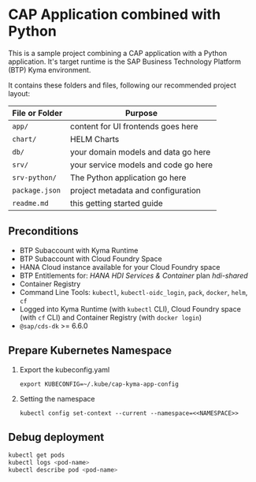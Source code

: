 # CAP Application combined with Python

This is a sample project combining a CAP application with a Python application. It's target runtime is the SAP Business Technology Platform (BTP) Kyma environment.

It contains these folders and files, following our recommended project layout:

| File or Folder | Purpose                              |
| -------------- | ------------------------------------ |
| `app/`         | content for UI frontends goes here   |
| `chart/`       | HELM Charts                          |
| `db/`          | your domain models and data go here  |
| `srv/`         | your service models and code go here |
| `srv-python/`  | The Python application go here       |
| `package.json` | project metadata and configuration   |
| `readme.md`    | this getting started guide           |

## Preconditions

- BTP Subaccount with Kyma Runtime
- BTP Subaccount with Cloud Foundry Space
- HANA Cloud instance available for your Cloud Foundry space
- BTP Entitlements for: _HANA HDI Services & Container_ plan _hdi-shared_
- Container Registry
- Command Line Tools: `kubectl`, `kubectl-oidc_login`, `pack`, `docker`, `helm`, `cf`
- Logged into Kyma Runtime (with `kubectl` CLI), Cloud Foundry space (with `cf` CLI) and Container Registry (with `docker login`)
- `@sap/cds-dk` >= 6.6.0

## Prepare Kubernetes Namespace

1. Export the kubeconfig.yaml

   ```
   export KUBECONFIG=~/.kube/cap-kyma-app-config
   ```

2. Setting the namespace

   ```
   kubectl config set-context --current --namespace=<<NAMESPACE>>
   ```

## Debug deployment

```bash
kubectl get pods
kubectl logs <pod-name>
kubectl describe pod <pod-name>
```
